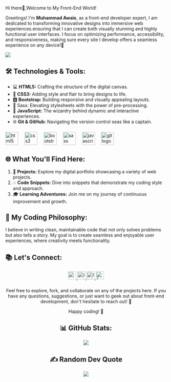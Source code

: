 Hi there🎉,Welcome to My Front-End World!

Greetings! I'm **Muhammad Awais**, 
as a front-end developer expert, I am dedicated to transforming innovative designs into immersive web experiences.ensuring that I can create both visually stunning and highly functional user interfaces. I focus on optimizing performance, accessibility, and responsiveness, making sure every site I develop offers a seamless experience on any device!🚀

[![](https://visitcount.itsvg.in/api?id=umair6085&icon=1&color=3)](https://visitcount.itsvg.in)

## 🛠️ Technologies & Tools:

- 💻 **HTML5:** Crafting the structure of the digital canvas.
- 🎨 **CSS3:** Adding style and flair to bring designs to life.
- 🅱️ **Bootstrap:** Building responsive and visually appealing layouts.
- 🌈 Sass: Elevating stylesheets with the power of pre-processing.
- 🚀 **JavaScript:** The wizardry behind dynamic and interactive experiences.
- 🌐 **Git & GitHub:** Navigating the version control seas like a captain.

###

<div align="left">
  <img src="https://cdn.jsdelivr.net/gh/devicons/devicon/icons/html5/html5-plain-wordmark.svg" height="40" alt="html5 logo"  />
  <img width="12" />
  <img src="https://cdn.jsdelivr.net/gh/devicons/devicon/icons/css3/css3-plain-wordmark.svg" height="40" alt="css3 logo"  />
  <img width="12" />
  <img src="https://cdn.jsdelivr.net/gh/devicons/devicon/icons/bootstrap/bootstrap-original-wordmark.svg" height="40" alt="bootstrap logo"  />
  <img width="12" />
  <img src="https://cdn.jsdelivr.net/gh/devicons/devicon/icons/sass/sass-original.svg" height="40" alt="sass logo"  />
  <img width="12" />
  <img src="https://cdn.jsdelivr.net/gh/devicons/devicon/icons/javascript/javascript-plain.svg" height="40" alt="javascript logo"  />
  <img width="12" />
  <img src="https://cdn.jsdelivr.net/gh/devicons/devicon/icons/git/git-plain-wordmark.svg" height="40" alt="git logo"  />
  <img width="12" /> 
</div>

###

## 🌐 What You'll Find Here:

1. 🚀 **Projects:** Explore my digital portfolio showcasing a variety of web projects.
2. 💡 **Code Snippets:** Dive into snippets that demonstrate my coding style and approach.
3. 🎓 **Learning Adventures:** Join me on my journey of continuous improvement and growth.

## 🚀 My Coding Philosophy:

I believe in writing clean, maintainable code that not only solves problems but also tells a story. My goal is to create seamless and enjoyable user experiences, where creativity meets functionality.

## 📚 Let's Connect:
###
<div align="center">
  <a href="mailto:awaismalik9728@gmail.com" target="_blank">
    <img src="https://img.shields.io/static/v1?message=Gmail&logo=gmail&label=&color=D14836&logoColor=white&labelColor=&style=for-the-badge" height="25" alt="gmail logo"  />
  </a>
  <a href="https://www.instagram.com" target="_blank">
    <img src="https://img.shields.io/static/v1?message=Instagram&logo=instagram&label=&color=E4405F&logoColor=white&labelColor=&style=for-the-badge" height="25" alt="instagram logo"  />
  </a>
  <a href="https://www.linkedin.com" target="_blank">
    <img src="https://img.shields.io/static/v1?message=LinkedIn&logo=linkedin&label=&color=0077B5&logoColor=white&labelColor=&style=for-the-badge" height="25" alt="linkedin logo"  />
  </a>
  <a href="https://www.facebook.com" target="_blank">
    <img src="https://img.shields.io/static/v1?message=Facebook&logo=facebook&label=&color=1877F2&logoColor=white&labelColor=&style=for-the-badge" height="25" alt="facebook logo"  />
  </a
</div>

###
Feel free to explore, fork, and collaborate on any of the projects here. If you have any questions, suggestions, or just want to geek out about front-end development, don't hesitate to reach out! 🌟

Happy coding! 🚀

## 📊 GitHub Stats:


![](https://github-readme-stats.vercel.app/api/top-langs/?username=umair6085&theme=dark&hide_border=false&include_all_commits=false&count_private=false&layout=compact)

## ✍️ Random Dev Quote
![](https://quotes-github-readme.vercel.app/api?type=horizontal&theme=gruvbox)
